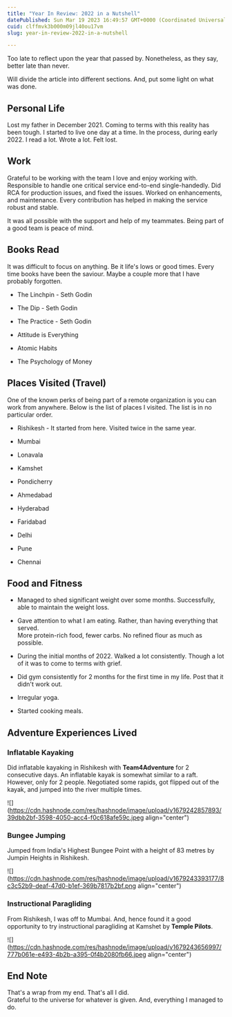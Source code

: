 ```yaml
---
title: "Year In Review: 2022 in a Nutshell"
datePublished: Sun Mar 19 2023 16:49:57 GMT+0000 (Coordinated Universal Time)
cuid: clffmvk3b000m09jl40ou17vm
slug: year-in-review-2022-in-a-nutshell

---
```


Too late to reflect upon the year that passed by. Nonetheless, as they say, better late than never.

Will divide the article into different sections. And, put some light on what was done.

## Personal Life

Lost my father in December 2021. Coming to terms with this reality has been tough. I started to live one day at a time. In the process, during early 2022. I read a lot. Wrote a lot. Felt lost.

## Work

Grateful to be working with the team I love and enjoy working with. Responsible to handle one critical service end-to-end single-handedly. Did RCA for production issues, and fixed the issues. Worked on enhancements, and maintenance. Every contribution has helped in making the service robust and stable.

It was all possible with the support and help of my teammates. Being part of a good team is peace of mind.

## Books Read

It was difficult to focus on anything. Be it life's lows or good times. Every time books have been the saviour. Maybe a couple more that I have probably forgotten.

* The Linchpin - Seth Godin
    
* The Dip - Seth Godin
    
* The Practice - Seth Godin
    
* Attitude is Everything
    
* Atomic Habits
    
* The Psychology of Money
    

## Places Visited (Travel)

One of the known perks of being part of a remote organization is you can work from anywhere. Below is the list of places I visited. The list is in no particular order.

* Rishikesh - It started from here. Visited twice in the same year.
    
* Mumbai
    
* Lonavala
    
* Kamshet
    
* Pondicherry
    
* Ahmedabad
    
* Hyderabad
    
* Faridabad
    
* Delhi
    
* Pune
    
* Chennai
    

## Food and Fitness

* Managed to shed significant weight over some months. Successfully, able to maintain the weight loss.
    
* Gave attention to what I am eating. Rather, than having everything that served.  
    More protein-rich food, fewer carbs. No refined flour as much as possible.
    
* During the initial months of 2022. Walked a lot consistently. Though a lot of it was to come to terms with grief.
    
* Did gym consistently for 2 months for the first time in my life. Post that it didn't work out.
    
* Irregular yoga.
    
* Started cooking meals.
    

## Adventure Experiences Lived

### Inflatable Kayaking

Did inflatable kayaking in Rishikesh with **Team4Adventure** for 2 consecutive days. An inflatable kayak is somewhat similar to a raft. However, only for 2 people. Negotiated some rapids, got flipped out of the kayak, and jumped into the river multiple times.

![](https://cdn.hashnode.com/res/hashnode/image/upload/v1679242857893/39dbb2bf-3598-4050-acc4-f0c618afe59c.jpeg align="center")

### Bungee Jumping

Jumped from India's Highest Bungee Point with a height of 83 metres by Jumpin Heights in Rishikesh.

![](https://cdn.hashnode.com/res/hashnode/image/upload/v1679243393177/8c3c52b9-deaf-47d0-b1ef-369b7817b2bf.png align="center")

### Instructional Paragliding

From Rishikesh, I was off to Mumbai. And, hence found it a good opportunity to try instructional paragliding at Kamshet by **Temple Pilots**.

![](https://cdn.hashnode.com/res/hashnode/image/upload/v1679243656997/777b061e-e493-4b2b-a395-0f4b2080fb66.jpeg align="center")

## End Note

That's a wrap from my end. That's all I did.  
Grateful to the universe for whatever is given. And, everything I managed to do.